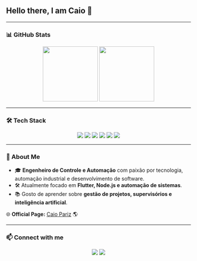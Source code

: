 ## Hello there, I am Caio 👋

---

### 📊 GitHub Stats

<div align="center">
  <img height="150em" src="https://github-readme-stats.vercel.app/api?username=JinMoriDann&show_icons=true&theme=dark&include_all_commits=true&count_private=true"/>
  <img height="150em" src="https://github-readme-stats.vercel.app/api/top-langs/?username=JinMoriDann&layout=compact&langs_count=7&theme=dark"/>
</div>

---

### 🛠 Tech Stack

<p align="center">
  <img src="https://img.shields.io/badge/Linux-FCC624?style=for-the-badge&logo=linux&logoColor=black"/>
  <img src="https://img.shields.io/badge/Flutter-02569B?style=for-the-badge&logo=flutter&logoColor=white"/>
  <img src="https://img.shields.io/badge/Dart-0175C2?style=for-the-badge&logo=dart&logoColor=white"/>
  <img src="https://img.shields.io/badge/Node.js-43853D?style=for-the-badge&logo=node.js&logoColor=white"/>
  <img src="https://img.shields.io/badge/JavaScript-F7DF1E?style=for-the-badge&logo=javascript&logoColor=black"/>
  <img src="https://img.shields.io/badge/MySQL-4479A1?style=for-the-badge&logo=mysql&logoColor=white"/>
</p>

---

### 💬 About Me

- 🎓 **Engenheiro de Controle e Automação** com paixão por tecnologia, automação industrial e desenvolvimento de software.
- 🛠 Atualmente focado em **Flutter, Node.js e automação de sistemas**.
- 📚 Gosto de aprender sobre **gestão de projetos, supervisórios e inteligência artificial**.

🌐 **Official Page:** [Caio Pariz](https://jinmoridann.github.io/caiopariz/) 🌎

---

### 📫 Connect with me

<p align="center">
  <a href="https://github.com/JinMoriDann"><img src="https://img.shields.io/badge/GitHub-100000?style=for-the-badge&logo=github&logoColor=white"/></a>
  <a href="https://linkedin.com/in/caio-a-b6324b107"><img src="https://img.shields.io/badge/LinkedIn-0077B5?style=for-the-badge&logo=linkedin&logoColor=white"/></a>
</p>


